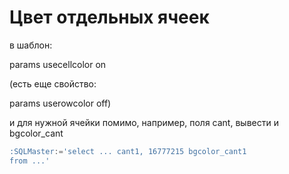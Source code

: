 # Цвет отдельных ячеек

в шаблон:

params usecellcolor    on

\(есть еще свойство:

params userowcolor off\)

и для нужной ячейки помимо, например, поля cant, вывести и bgcolor\_cant

```sql
:SQLMaster:='select ... cant1, 16777215 bgcolor_cant1
from ...'
```


